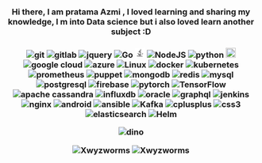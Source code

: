<h3 align="center"> Hi there, I am pratama Azmi , I loved <strong>learning</strong> and sharing my knowledge, I m into <strong>Data science</strong> but i also loved learn another subject :D  <h3>
    <p align="center">
        <img src="https://img.icons8.com/color/48/000000/git.png" alt="git" width="20" height="20"/> 
        <img src="https://img.icons8.com/color/48/000000/gitlab.png" alt="gitlab" width="20" height="20"/>
        <img src="https://raw.githubusercontent.com/vorillaz/devicons/master/!SVG/jquery_logo.svg" alt="jquery" width="20" height="20" />
        <img src="https://www.vectorlogo.zone/logos/golang/golang-ar21.svg" alt="Go" height="20"/>
        <img src="https://raw.githubusercontent.com/vorillaz/devicons/master/!SVG/java.svg" alt="JAVA" width="20" height="20"/> 
        <img src="https://img.icons8.com/color/48/000000/nodejs.png" alt="NodeJS" width="20" height="20"/> 
        <img src="https://img.icons8.com/color/48/000000/python.png" alt="python" width="20" height="20"/>
        <img src="https://www.vectorlogo.zone/logos/amazon_aws/amazon_aws-ar21.svg" width="20" height="20" /> 
        <img src="https://img.icons8.com/color/48/000000/google-cloud-platform.png" alt="google cloud"  width="20" height="20" /> 
        <img src="https://img.icons8.com/color/48/000000/azure-1.png" alt="azure"  width="20" height="20" />
        <img src="https://img.icons8.com/color/48/000000/linux.png" alt="Linux"  width="20" height="20" />
        <img src="https://img.icons8.com/color/48/000000/docker.png" alt="docker"  width="20" height="20" /> 
        <img src="https://img.icons8.com/color/48/000000/kubernetes.svg" alt="kubernetes"  width="20" height="20" /> 
        <img src="https://www.vectorlogo.zone/logos/prometheusio/prometheusio-icon.svg" alt="prometheus" width="20" height="20" /> 
        <img src="https://www.vectorlogo.zone/logos/puppet/puppet-ar21.svg" alt="puppet" width="20" height="20" /> 
        <img src="https://img.icons8.com/color/48/000000/mongodb.svg" alt="mongodb"  width="20" height="20" /> 
        <img src="https://img.icons8.com/color/48/000000/redis.svg" alt="redis"  width="20" height="20" /> 
        <img src="https://img.icons8.com/ios-filled/50/000000/mysql-logo.png" alt="mysql"  width="20" height="20" /> 
        <img src="https://img.icons8.com/color/48/000000/postgreesql.svg" alt="postgresql"  width="20" height="20" /> 
        <img src="https://img.icons8.com/color/48/000000/firebase.svg" alt="firebase"  width="20" height="20" /> 
        <img src="https://www.vectorlogo.zone/logos/pytorch/pytorch-icon.svg" alt="pytorch"  width="20" height="20" /> 
        <img src="https://www.vectorlogo.zone/logos/tensorflow/tensorflow-icon.svg" alt="TensorFlow"  width="20" height="20" /> 
        <img src="https://www.vectorlogo.zone/logos/apache_cassandra/apache_cassandra-ar21.svg" alt="apache cassandra"  width="20" height="20" /> 
        <img src="https://www.vectorlogo.zone/logos/influxdata/influxdata-ar21.svg" alt="influxdb"  width="20" height="20" /> 
        <img src="https://img.icons8.com/color/64/000000/oracle-logo.png" alt="oracle"  width="20" height="20" /> 
        <img src="https://img.icons8.com/color/48/000000/graphql.svg" alt="graphql"  width="20" height="20" /> 
        <img src="https://img.icons8.com/color/48/000000/jenkins.png" alt="jenkins"  width="20" height="20" /> 
        <img src="https://img.icons8.com/color/48/000000/nginx.png" alt="nginx"  width="20" height="20" />
        <img src="https://img.icons8.com/fluent/48/000000/android-os.png" alt="android"  width="20" height="20" />
        <img src="https://www.vectorlogo.zone/logos/ansible/ansible-ar21.svg" alt="ansible" height="30" /> 
        <img src="https://www.vectorlogo.zone/logos/apache_kafka/apache_kafka-ar21.svg" alt="Kafka" width="30" height="20" />
        <img src="https://img.icons8.com/color/48/000000/c-plus-plus-logo.png" alt="cplusplus"  width="20" height="20" />
        <img src="https://img.icons8.com/dusk/48/000000/css3.png" alt="css3"  width="20" height="20" />
        <img src="https://img.icons8.com/color/48/000000/elasticsearch.png" alt="elasticsearch"  width="20" height="20" />
        <img src="https://www.vectorlogo.zone/logos/helmsh/helmsh-ar21.svg" alt="Helm" height="20" />
       </p>
       <p align="center">
        <img src="https://github.com/saadeghi/saadeghi/blob/master/dino.gif" alt="dino" width="70px"  />
        </p>

<p align="center"> 
  <img src="https://github-readme-stats.vercel.app/api?username=
Xwyzworms&show_icons=true" alt="
Xwyzworms" />
    <img src="https://github-readme-stats.vercel.app/api/top-langs/?username=
Xwyzworms&layout=compact" alt="
Xwyzworms" />
</p>


